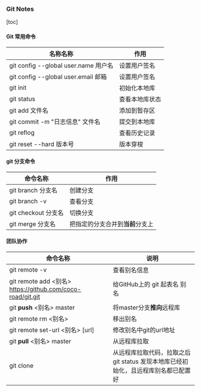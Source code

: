 ### Git Notes

[toc]

#### Git 常用命令

| 名称名称                             | 作用           |
| ------------------------------------ | -------------- |
| git config --global user.name 用户名 | 设置用户签名   |
| git config --global user.email 邮箱  | 设置用户签名   |
| git init                             | 初始化本地库   |
| git status                           | 查看本地库状态 |
| git add 文件名                       | 添加到暂存区   |
| git commit -m "日志信息" 文件名      | 提交到本地库   |
| git reflog                           | 查看历史记录   |
| git reset --hard 版本号              | 版本穿梭       |

#### git 分支命令

| 命令名称          | 作用     |
| ----------------- | -------- |
| git branch 分支名 | 创建分支 |
| git branch -v|查看分支|
| git checkout 分支名  |  切换分支  |
| git merge 分支名  | 把指定的分支合并到**当前**分支上 |

#### 团队协作

| 命令名称 | 说明 |
|--------------|--------|
| git remote -v | 查看别名信息 |
| git remote add <别名> https://github.com/coco-road/git.git | 给GitHub上的 git 起表名 别名 |
| git **push** <别名> master | 将master分支**推向**远程库 |
| git remote rm <别名> | 移出别名 |
| git remote  set-url  <别名>  [url]  | 修改别名中git的url地址 |
| git **pull** <别名> master | 从远程库拉取 |
| git clone <url> | 从远程库拉取代码，拉取之后 git status 发现本地库已经初始化，且远程库别名都已配置好|
